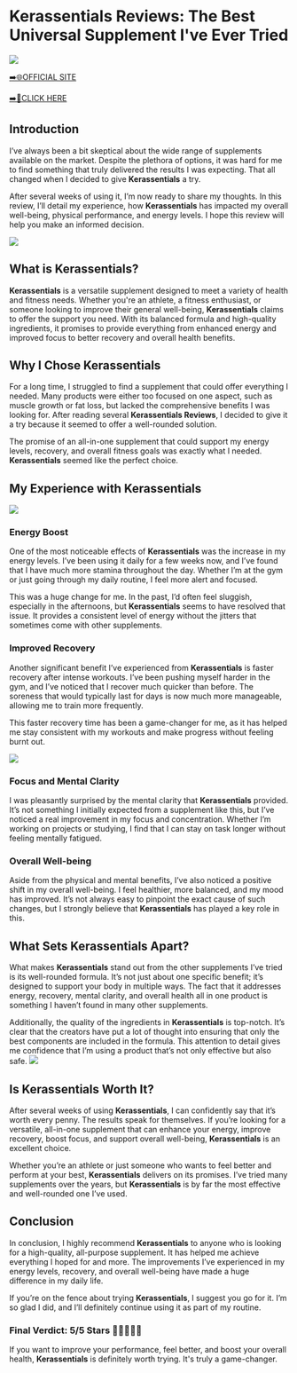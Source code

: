 # Kerassentials Reviews: The Best Universal Supplement I've Ever Tried

[![](https://static.vecteezy.com/system/resources/thumbnails/019/896/014/small/buy-now-gradient-button-with-cart-symbol-buy-now-illustration-png.png)](https://edetoop.top/lander/sugarpreland-1/kerass.html) 

[➡️🌐OFFICIAL SITE](https://edetoop.top/lander/sugarpreland-1/kerass.html) 

[➡️🔗CLICK HERE](https://edetoop.top/lander/sugarpreland-1/kerass.html) 


## Introduction

I’ve always been a bit skeptical about the wide range of supplements available on the market. Despite the plethora of options, it was hard for me to find something that truly delivered the results I was expecting. That all changed when I decided to give **Kerassentials** a try.

After several weeks of using it, I’m now ready to share my thoughts. In this review, I’ll detail my experience, how **Kerassentials** has impacted my overall well-being, physical performance, and energy levels. I hope this review will help you make an informed decision. 

[![](https://wallpapers.com/images/hd/red-order-now-button-udg4jcj4arvn8b0n-2.png)](https://edetoop.top/lander/sugarpreland-1/kerass.html)  

## What is Kerassentials?

**Kerassentials** is a versatile supplement designed to meet a variety of health and fitness needs. Whether you're an athlete, a fitness enthusiast, or someone looking to improve their general well-being, **Kerassentials** claims to offer the support you need. With its balanced formula and high-quality ingredients, it promises to provide everything from enhanced energy and improved focus to better recovery and overall health benefits.

## Why I Chose Kerassentials

For a long time, I struggled to find a supplement that could offer everything I needed. Many products were either too focused on one aspect, such as muscle growth or fat loss, but lacked the comprehensive benefits I was looking for. After reading several **Kerassentials Reviews**, I decided to give it a try because it seemed to offer a well-rounded solution.

The promise of an all-in-one supplement that could support my energy levels, recovery, and overall fitness goals was exactly what I needed. **Kerassentials** seemed like the perfect choice.

## My Experience with Kerassentials

[![](https://static.vecteezy.com/system/resources/thumbnails/019/896/014/small/buy-now-gradient-button-with-cart-symbol-buy-now-illustration-png.png)](https://edetoop.top/lander/sugarpreland-1/kerass.html)

### Energy Boost

One of the most noticeable effects of **Kerassentials** was the increase in my energy levels. I’ve been using it daily for a few weeks now, and I’ve found that I have much more stamina throughout the day. Whether I’m at the gym or just going through my daily routine, I feel more alert and focused.

This was a huge change for me. In the past, I’d often feel sluggish, especially in the afternoons, but **Kerassentials** seems to have resolved that issue. It provides a consistent level of energy without the jitters that sometimes come with other supplements.

### Improved Recovery

Another significant benefit I’ve experienced from **Kerassentials** is faster recovery after intense workouts. I’ve been pushing myself harder in the gym, and I’ve noticed that I recover much quicker than before. The soreness that would typically last for days is now much more manageable, allowing me to train more frequently.

This faster recovery time has been a game-changer for me, as it has helped me stay consistent with my workouts and make progress without feeling burnt out.

[![](https://wallpapers.com/images/hd/red-order-now-button-udg4jcj4arvn8b0n-2.png)](https://edetoop.top/lander/sugarpreland-1/kerass.html)  

### Focus and Mental Clarity

I was pleasantly surprised by the mental clarity that **Kerassentials** provided. It’s not something I initially expected from a supplement like this, but I’ve noticed a real improvement in my focus and concentration. Whether I’m working on projects or studying, I find that I can stay on task longer without feeling mentally fatigued.

### Overall Well-being

Aside from the physical and mental benefits, I’ve also noticed a positive shift in my overall well-being. I feel healthier, more balanced, and my mood has improved. It’s not always easy to pinpoint the exact cause of such changes, but I strongly believe that **Kerassentials** has played a key role in this.

## What Sets Kerassentials Apart?

What makes **Kerassentials** stand out from the other supplements I’ve tried is its well-rounded formula. It’s not just about one specific benefit; it’s designed to support your body in multiple ways. The fact that it addresses energy, recovery, mental clarity, and overall health all in one product is something I haven’t found in many other supplements.

Additionally, the quality of the ingredients in **Kerassentials** is top-notch. It’s clear that the creators have put a lot of thought into ensuring that only the best components are included in the formula. This attention to detail gives me confidence that I’m using a product that’s not only effective but also safe.
[![](https://static.vecteezy.com/system/resources/thumbnails/019/896/014/small/buy-now-gradient-button-with-cart-symbol-buy-now-illustration-png.png)](https://edetoop.top/lander/sugarpreland-1/kerass.html)
## Is Kerassentials Worth It?

After several weeks of using **Kerassentials**, I can confidently say that it’s worth every penny. The results speak for themselves. If you’re looking for a versatile, all-in-one supplement that can enhance your energy, improve recovery, boost focus, and support overall well-being, **Kerassentials** is an excellent choice.

Whether you’re an athlete or just someone who wants to feel better and perform at your best, **Kerassentials** delivers on its promises. I’ve tried many supplements over the years, but **Kerassentials** is by far the most effective and well-rounded one I’ve used.

## Conclusion

In conclusion, I highly recommend **Kerassentials** to anyone who is looking for a high-quality, all-purpose supplement. It has helped me achieve everything I hoped for and more. The improvements I’ve experienced in my energy levels, recovery, and overall well-being have made a huge difference in my daily life.

If you’re on the fence about trying **Kerassentials**, I suggest you go for it. I’m so glad I did, and I’ll definitely continue using it as part of my routine.

### Final Verdict: 5/5 Stars 🌟🌟🌟🌟🌟

If you want to improve your performance, feel better, and boost your overall health, **Kerassentials** is definitely worth trying. It's truly a game-changer.

